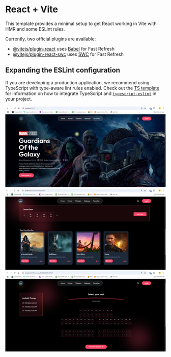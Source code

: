 # React + Vite

This template provides a minimal setup to get React working in Vite with HMR and some ESLint rules.

Currently, two official plugins are available:

- [@vitejs/plugin-react](https://github.com/vitejs/vite-plugin-react/blob/main/packages/plugin-react) uses [Babel](https://babeljs.io/) for Fast Refresh
- [@vitejs/plugin-react-swc](https://github.com/vitejs/vite-plugin-react/blob/main/packages/plugin-react-swc) uses [SWC](https://swc.rs/) for Fast Refresh

## Expanding the ESLint configuration

If you are developing a production application, we recommend using TypeScript with type-aware lint rules enabled. Check out the [TS template](https://github.com/vitejs/vite/tree/main/packages/create-vite/template-react-ts) for information on how to integrate TypeScript and [`typescript-eslint`](https://typescript-eslint.io) in your project.

![image alt](https://github.com/atulmunesh07/Movie-Ticket/blob/622204b4ca3dd2c4eb8add874a6911c8f156c1ea/public/Screenshot3.png)
![image alt](https://github.com/atulmunesh07/Movie-Ticket/blob/32e6cdba1ad573b3344f24772a0b4646a1fcb693/public/Screenshot.png)
![image alt](https://github.com/atulmunesh07/Movie-Ticket/blob/7ef6d07b2c7e24cc71ea32d021b7002d62c2151f/public/Screenshot2.png)








